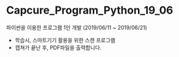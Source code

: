 # Capcure_Program_Python_19_06
파이썬을 이용한 프로그램 1인 개발 (2019/06/11 ~ 2019/06/21)

- 학습시, 스마트기기 활용을 위한 스캔 프로그램
- 캡쳐가 끝난 후, PDF파일을 출력합니다.
